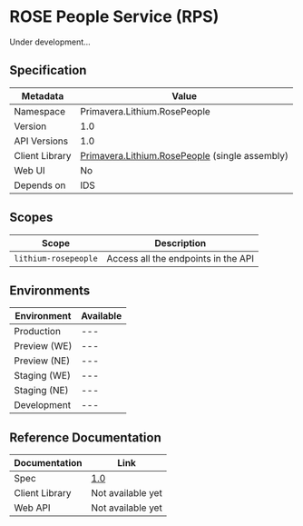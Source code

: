 # ROSE People Service (RPS)

Under development...

## Specification

| Metadata | Value |
| - | - |
| Namespace | Primavera.Lithium.RosePeople |
| Version | 1.0 |
| API Versions | 1.0 |
| Client Library | [Primavera.Lithium.RosePeople](http://nuget.primaverabss.com:82/feeds/public-lithium-general/Primavera.Lithium.RosePeople) (single assembly) |
| Web UI | No |
| Depends on | IDS |

## Scopes

| Scope | Description |
| - | - |
| `lithium-rosepeople` | Access all the endpoints in the API |

## Environments

| Environment | Available |
| - | - |
| Production | --- |
| Preview (WE) | --- |
| Preview (NE) | --- |
| Staging (WE) | --- |
| Staging (NE) | --- |
| Development | --- |

## Reference Documentation

| Documentation | Link |
| - | - |
| Spec | [1.0](./specs/rps-spec-2.0.md) |
| Client Library | Not available yet |
| Web API | Not available yet |
